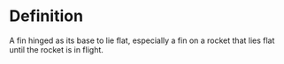 # Definition

A fin hinged as its base to lie flat, especially a fin on a rocket that
lies flat until the rocket is in flight.

